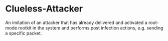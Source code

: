 # Clueless-Attacker
An imitation of an attacker that has already delivered and activated a root-mode rootkit in the system and performs post infection actions, e.g. sending a specific packet.
